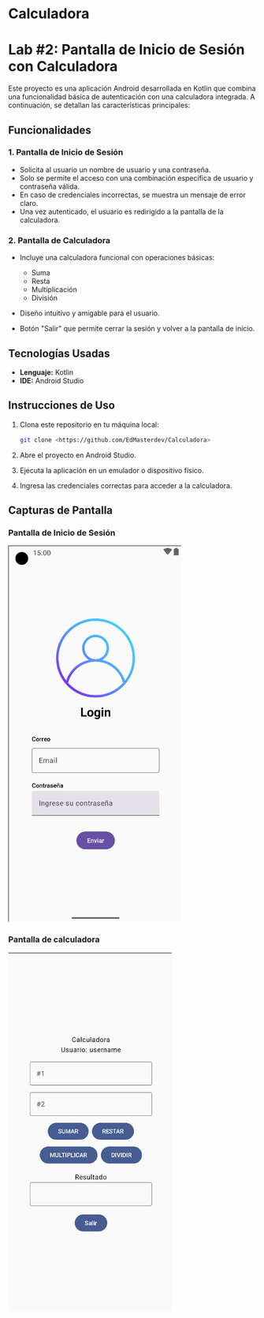 # Calculadora

# Lab #2: Pantalla de Inicio de Sesión con Calculadora

Este proyecto es una aplicación Android desarrollada en Kotlin que combina una funcionalidad básica de autenticación con una calculadora integrada. A continuación, se detallan las características principales:

## Funcionalidades

### 1. Pantalla de Inicio de Sesión

* Solicita al usuario un nombre de usuario y una contraseña.
* Solo se permite el acceso con una combinación específica de usuario y contraseña válida.
* En caso de credenciales incorrectas, se muestra un mensaje de error claro.
* Una vez autenticado, el usuario es redirigido a la pantalla de la calculadora.

### 2. Pantalla de Calculadora

* Incluye una calculadora funcional con operaciones básicas:

  * Suma
  * Resta
  * Multiplicación
  * División
* Diseño intuitivo y amigable para el usuario.
* Botón "Salir" que permite cerrar la sesión y volver a la pantalla de inicio.

## Tecnologías Usadas

* **Lenguaje:** Kotlin
* **IDE:** Android Studio

## Instrucciones de Uso

1. Clona este repositorio en tu máquina local:

   ```bash
   git clone <https://github.com/EdMasterdev/Calculadora>  
   ```
2. Abre el proyecto en Android Studio.
3. Ejecuta la aplicación en un emulador o dispositivo físico.
4. Ingresa las credenciales correctas para acceder a la calculadora.

## Capturas de Pantalla

### Pantalla de Inicio de Sesión
![Pantalla de Inicio de Sesión](./screenshots/lab2_2.png)


### Pantalla de calculadora
![Pantalla de calculadora](./screenshots/lab2_1.png)

